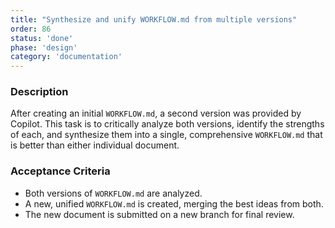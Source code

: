 ```yaml
---
title: "Synthesize and unify WORKFLOW.md from multiple versions"
order: 86
status: 'done'
phase: 'design'
category: 'documentation'
---
```


### Description

After creating an initial `WORKFLOW.md`, a second version was provided by Copilot. This task is to critically analyze both versions, identify the strengths of each, and synthesize them into a single, comprehensive `WORKFLOW.md` that is better than either individual document.

### Acceptance Criteria

- Both versions of `WORKFLOW.md` are analyzed.
- A new, unified `WORKFLOW.md` is created, merging the best ideas from both.
- The new document is submitted on a new branch for final review.
